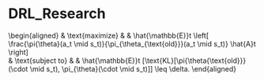# DRL_Research
\begin{aligned}
& \text{maximize} & & \hat{\mathbb{E}}t \left[ \frac{\pi{\theta}(a_t \mid s_t)}{\pi_{\theta_{\text{old}}}(a_t \mid s_t)} \hat{A}t \right] \
& \text{subject to} & & \hat{\mathbb{E}}t [\text{KL}[\pi{\theta{\text{old}}}(\cdot \mid s_t), \pi_{\theta}(\cdot \mid s_t)]] \leq \delta.
\end{aligned}